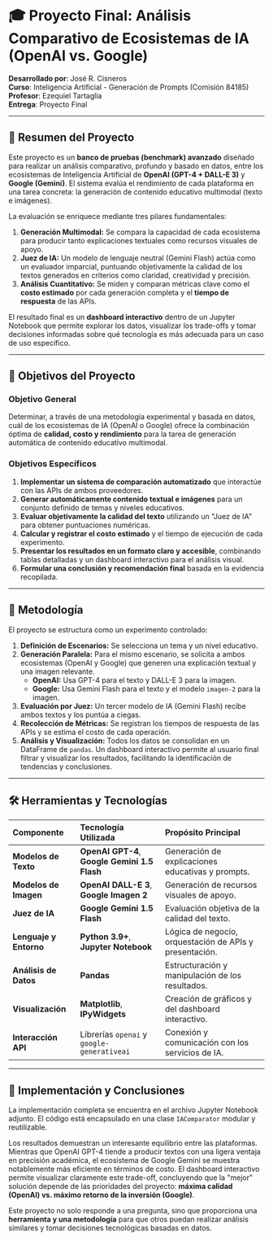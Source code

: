 # 🎓 Proyecto Final: Análisis Comparativo de Ecosistemas de IA (OpenAI vs. Google)

**Desarrollado por**: José R. Cisneros  
**Curso**: Inteligencia Artificial - Generación de Prompts (Comisión 84185)  
**Profesor**: Ezequiel Tartaglia  
**Entrega**: Proyecto Final

---

## 📄 Resumen del Proyecto

Este proyecto es un **banco de pruebas (benchmark) avanzado** diseñado para realizar un análisis comparativo, profundo y basado en datos, entre los ecosistemas de Inteligencia Artificial de **OpenAI (GPT-4 + DALL-E 3)** y **Google (Gemini)**. El sistema evalúa el rendimiento de cada plataforma en una tarea concreta: la generación de contenido educativo multimodal (texto e imágenes).

La evaluación se enriquece mediante tres pilares fundamentales:
1.  **Generación Multimodal:** Se compara la capacidad de cada ecosistema para producir tanto explicaciones textuales como recursos visuales de apoyo.
2.  **Juez de IA:** Un modelo de lenguaje neutral (Gemini Flash) actúa como un evaluador imparcial, puntuando objetivamente la calidad de los textos generados en criterios como claridad, creatividad y precisión.
3.  **Análisis Cuantitativo:** Se miden y comparan métricas clave como el **costo estimado** por cada generación completa y el **tiempo de respuesta** de las APIs.

El resultado final es un **dashboard interactivo** dentro de un Jupyter Notebook que permite explorar los datos, visualizar los trade-offs y tomar decisiones informadas sobre qué tecnología es más adecuada para un caso de uso específico.

---

## 🎯 Objetivos del Proyecto

### Objetivo General
Determinar, a través de una metodología experimental y basada en datos, cuál de los ecosistemas de IA (OpenAI o Google) ofrece la combinación óptima de **calidad, costo y rendimiento** para la tarea de generación automática de contenido educativo multimodal.

### Objetivos Específicos
1.  **Implementar un sistema de comparación automatizado** que interactúe con las APIs de ambos proveedores.
2.  **Generar automáticamente contenido textual e imágenes** para un conjunto definido de temas y niveles educativos.
3.  **Evaluar objetivamente la calidad del texto** utilizando un "Juez de IA" para obtener puntuaciones numéricas.
4.  **Calcular y registrar el costo estimado** y el tiempo de ejecución de cada experimento.
5.  **Presentar los resultados en un formato claro y accesible**, combinando tablas detalladas y un dashboard interactivo para el análisis visual.
6.  **Formular una conclusión y recomendación final** basada en la evidencia recopilada.

---

## 🔬 Metodología

El proyecto se estructura como un experimento controlado:
1.  **Definición de Escenarios:** Se selecciona un tema y un nivel educativo.
2.  **Generación Paralela:** Para el mismo escenario, se solicita a ambos ecosistemas (OpenAI y Google) que generen una explicación textual y una imagen relevante.
    *   **OpenAI:** Usa GPT-4 para el texto y DALL-E 3 para la imagen.
    *   **Google:** Usa Gemini Flash para el texto y el modelo `imagen-2` para la imagen.
3.  **Evaluación por Juez:** Un tercer modelo de IA (Gemini Flash) recibe ambos textos y los puntúa a ciegas.
4.  **Recolección de Métricas:** Se registran los tiempos de respuesta de las APIs y se estima el costo de cada operación.
5.  **Análisis y Visualización:** Todos los datos se consolidan en un DataFrame de `pandas`. Un dashboard interactivo permite al usuario final filtrar y visualizar los resultados, facilitando la identificación de tendencias y conclusiones.

---

## 🛠️ Herramientas y Tecnologías

| Componente | Tecnología Utilizada | Propósito Principal |
| :--- | :--- | :--- |
| **Modelos de Texto** | **OpenAI GPT-4**, **Google Gemini 1.5 Flash** | Generación de explicaciones educativas y prompts. |
| **Modelos de Imagen** | **OpenAI DALL-E 3**, **Google Imagen 2** | Generación de recursos visuales de apoyo. |
| **Juez de IA** | **Google Gemini 1.5 Flash** | Evaluación objetiva de la calidad del texto. |
| **Lenguaje y Entorno** | **Python 3.9+**, **Jupyter Notebook** | Lógica de negocio, orquestación de APIs y presentación. |
| **Análisis de Datos** | **Pandas** | Estructuración y manipulación de los resultados. |
| **Visualización** | **Matplotlib**, **IPyWidgets** | Creación de gráficos y del dashboard interactivo. |
| **Interacción API** | Librerías `openai` y `google-generativeai` | Conexión y comunicación con los servicios de IA. |

---

## 🚀 Implementación y Conclusiones

La implementación completa se encuentra en el archivo Jupyter Notebook adjunto. El código está encapsulado en una clase `IAComparator` modular y reutilizable.

Los resultados demuestran un interesante equilibrio entre las plataformas. Mientras que OpenAI GPT-4 tiende a producir textos con una ligera ventaja en precisión académica, el ecosistema de Google Gemini se muestra notablemente más eficiente en términos de costo. El dashboard interactivo permite visualizar claramente este trade-off, concluyendo que la "mejor" solución depende de las prioridades del proyecto: **máxima calidad (OpenAI) vs. máximo retorno de la inversión (Google)**.

Este proyecto no solo responde a una pregunta, sino que proporciona una **herramienta y una metodología** para que otros puedan realizar análisis similares y tomar decisiones tecnológicas basadas en datos.
